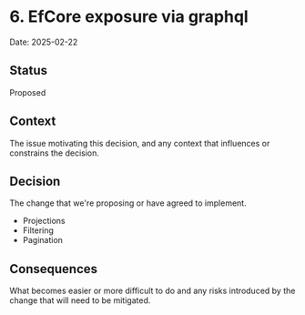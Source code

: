 # 6. EfCore exposure via graphql

Date: 2025-02-22

## Status

Proposed

## Context

The issue motivating this decision, and any context that influences or constrains the decision.

## Decision

The change that we're proposing or have agreed to implement.
* Projections
* Filtering
* Pagination

## Consequences

What becomes easier or more difficult to do and any risks introduced by the change that will need to be mitigated.
